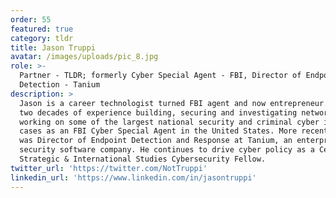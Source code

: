 ```yaml
---
order: 55
featured: true
category: tldr
title: Jason Truppi
avatar: /images/uploads/pic_8.jpg
role: >-
  Partner - TLDR; formerly Cyber Special Agent - FBI, Director of Endpoint
  Detection - Tanium
description: >
  Jason is a career technologist turned FBI agent and now entrepreneur. He has
  two decades of experience building, securing and investigating networks;
  working on some of the largest national security and criminal cyber intrusion
  cases as an FBI Cyber Special Agent in the United States. More recently, he
  was Director of Endpoint Detection and Response at Tanium, an enterprise
  security software company. He continues to drive cyber policy as a Center for
  Strategic & International Studies Cybersecurity Fellow.
twitter_url: 'https://twitter.com/NotTruppi'
linkedin_url: 'https://www.linkedin.com/in/jasontruppi'
---
```

